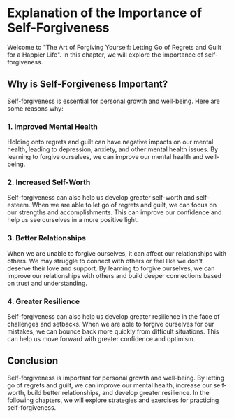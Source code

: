 # Explanation of the Importance of Self-Forgiveness

Welcome to "The Art of Forgiving Yourself: Letting Go of Regrets and Guilt for a Happier Life". In this chapter, we will explore the importance of self-forgiveness.

Why is Self-Forgiveness Important?
----------------------------------

Self-forgiveness is essential for personal growth and well-being. Here are some reasons why:

### 1. Improved Mental Health

Holding onto regrets and guilt can have negative impacts on our mental health, leading to depression, anxiety, and other mental health issues. By learning to forgive ourselves, we can improve our mental health and well-being.

### 2. Increased Self-Worth

Self-forgiveness can also help us develop greater self-worth and self-esteem. When we are able to let go of regrets and guilt, we can focus on our strengths and accomplishments. This can improve our confidence and help us see ourselves in a more positive light.

### 3. Better Relationships

When we are unable to forgive ourselves, it can affect our relationships with others. We may struggle to connect with others or feel like we don't deserve their love and support. By learning to forgive ourselves, we can improve our relationships with others and build deeper connections based on trust and understanding.

### 4. Greater Resilience

Self-forgiveness can also help us develop greater resilience in the face of challenges and setbacks. When we are able to forgive ourselves for our mistakes, we can bounce back more quickly from difficult situations. This can help us move forward with greater confidence and optimism.

Conclusion
----------

Self-forgiveness is important for personal growth and well-being. By letting go of regrets and guilt, we can improve our mental health, increase our self-worth, build better relationships, and develop greater resilience. In the following chapters, we will explore strategies and exercises for practicing self-forgiveness.
